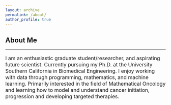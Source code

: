 ```yaml
---
layout: archive
permalink: /about/
author_profile: true
---
```


<h2>About Me</h2>
<hr>
<p style="font-size:16px"> I am an enthusiastic graduate student/researcher, and aspirating future scientist. Currently pursuing my Ph.D. at the University Southern California in Biomedical Engineering. I enjoy working with data through programming, mathematics, and machine learning. Primarily interested in the field of Mathematical Oncology and learning how to model and understand cancer initiation, progression and developing targeted therapies. </p>
